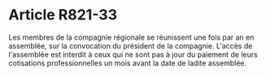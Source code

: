 # Article R821-33

Les membres de la compagnie régionale se réunissent une fois par an en assemblée, sur la convocation du président de la compagnie. L'accès de l'assemblée est interdit à ceux qui ne sont pas à jour du paiement de leurs cotisations professionnelles un mois avant la date de ladite assemblée.